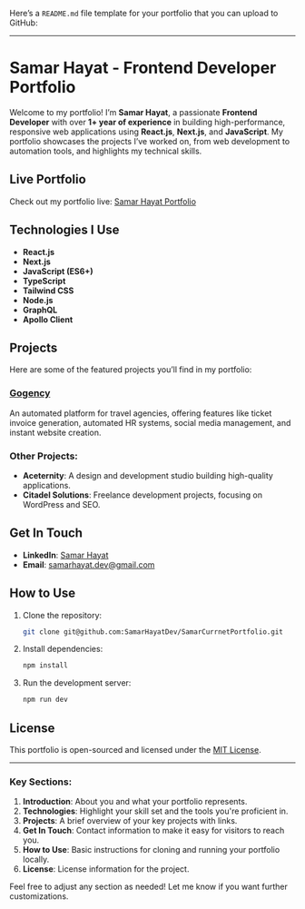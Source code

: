 Here’s a `README.md` file template for your portfolio that you can upload to GitHub:

---

# Samar Hayat - Frontend Developer Portfolio

Welcome to my portfolio! I’m **Samar Hayat**, a passionate **Frontend Developer** with over **1+ year of experience** in building high-performance, responsive web applications using **React.js**, **Next.js**, and **JavaScript**. My portfolio showcases the projects I’ve worked on, from web development to automation tools, and highlights my technical skills.

## Live Portfolio

Check out my portfolio live: [Samar Hayat Portfolio](https://your-portfolio-link.com)

## Technologies I Use

- **React.js**
- **Next.js**
- **JavaScript (ES6+)**
- **TypeScript**
- **Tailwind CSS**
- **Node.js**
- **GraphQL**
- **Apollo Client**

## Projects

Here are some of the featured projects you’ll find in my portfolio:

### [Gogency](https://gogency.com)

An automated platform for travel agencies, offering features like ticket invoice generation, automated HR systems, social media management, and instant website creation.

### Other Projects:

- **Aceternity**: A design and development studio building high-quality applications.
- **Citadel Solutions**: Freelance development projects, focusing on WordPress and SEO.

## Get In Touch

- **LinkedIn**: [Samar Hayat](https://www.linkedin.com/in/samarhayatdev)
- **Email**: samarhayat.dev@gmail.com

## How to Use

1. Clone the repository:
   ```bash
   git clone git@github.com:SamarHayatDev/SamarCurrnetPortfolio.git
   ```
2. Install dependencies:
   ```bash
   npm install
   ```
3. Run the development server:
   ```bash
   npm run dev
   ```

## License

This portfolio is open-sourced and licensed under the [MIT License](LICENSE).

---

### Key Sections:

1. **Introduction**: About you and what your portfolio represents.
2. **Technologies**: Highlight your skill set and the tools you're proficient in.
3. **Projects**: A brief overview of your key projects with links.
4. **Get In Touch**: Contact information to make it easy for visitors to reach you.
5. **How to Use**: Basic instructions for cloning and running your portfolio locally.
6. **License**: License information for the project.

Feel free to adjust any section as needed! Let me know if you want further customizations.
